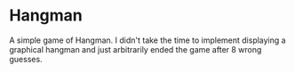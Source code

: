 Hangman
=======

A simple game of Hangman. I didn't take the time to implement displaying a graphical hangman and just arbitrarily ended the game after 8 wrong guesses.
